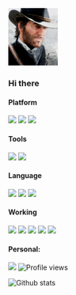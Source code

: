 <img src="https://github.com/kidothunder/kidothunder/blob/master/Arthur-Morgan.gif" width="100">

### Hi there

#### Platform

[![](https://img.shields.io/badge/macOS-292e33?style=flat-square&logo=apple&logoColor=ffffff)](https://www.tonymacx86.com/)
[![](https://img.shields.io/badge/Windows-2376bc?style=flat-square&logo=windows&logoColor=ffffff)](https://www.microsoft.com/windows/get-windows-10)
[![](https://img.shields.io/badge/linux-292e33?style=flat-square&logo=linux&logoColor=ffffff)](https://www.linux.org/)
#### Tools
[![](https://img.shields.io/badge/IDE-PyCharm-69D994?style=flat-square&logo=pycharm&logoColor=ffffff)](https://www.jetbrains.com/pycharm/)
[![](https://img.shields.io/badge/Editor-Vim-377C21?style=flat-square&logo=vim&logoColor=377C21)](https://www.vim.org/download.php)
#### Language
[![](https://img.shields.io/badge/-Python-26415C?style=flat-square&logo=python&logoColor=ffffff)](https://www.python.org/)
[![](https://img.shields.io/badge/-GoLang-4BAAD3?style=flat-square&logo=go&logoColor=ffffff)](https://golang.org/)
[![](https://img.shields.io/badge/-Ruby-9A2715?style=flat-square&logo=ruby&logoColor=ffffff)](https://www.ruby-lang.org/)
#### Working
[![](https://img.shields.io/badge/-Docker-3F76E5?style=flat-square&logo=docker&logoColor=ffffff)](https://www.docker.com/)
[![](https://img.shields.io/badge/-Django-337456?style=flat-square&logo=django&logoColor=ffffff)](https://www.djangoproject.com/)
[![](https://img.shields.io/badge/-Flask-black?style=flat-square&logo=flask&logoColor=ffffff)](https://flask.palletsprojects.com/en/1.1.x/)
[![](https://img.shields.io/badge/-MySQL-50799D?style=flat-square&logo=mysql&logoColor=ffffff)](https://www.mysql.com/)
[![](https://img.shields.io/badge/-Nginx-269539?style=flat-square&logo=nginx&logoColor=ffffff)](https://nginx.org/)

#### Personal:
[![](https://img.shields.io/badge/Personal-Blog-blue)](https://blog.zkido.cc/)
![Profile views](https://gpvc.arturio.dev/kidothunder)  

![Github stats](https://github-readme-stats.vercel.app/api?username=kidothunder&title_color=3F2B13&text_color=A2501E&icon_color=A2501E&hide_border=true&show_icons=true&count_private=true&bg_color=DEG,D7DADB,A4B2B6)
